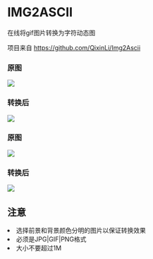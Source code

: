 # IMG2ASCII
在线将gif图片转换为字符动态图

项目来自 https://github.com/QixinLi/Img2Ascii

### 原图
![](http://myimage-liqixin.oss-cn-beijing.aliyuncs.com/18-7-22/30583421.jpg)
### 转换后
![](http://myimage-liqixin.oss-cn-beijing.aliyuncs.com/18-7-22/68800966.jpg)

### 原图
![](http://myimage-liqixin.oss-cn-beijing.aliyuncs.com/18-7-22/84915592.jpg)
### 转换后
![](http://myimage-liqixin.oss-cn-beijing.aliyuncs.com/18-7-22/15603501.jpg)

## 注意
<li>选择前景和背景颜色分明的图片以保证转换效果</li>
<li>必须是JPG|GIF|PNG格式</li>
<li>大小不要超过1M</li>
